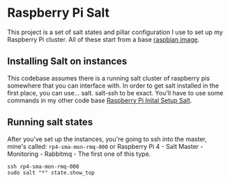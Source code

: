 Raspberry Pi Salt
=================
This project is a set of salt states and pillar configuration I use to set up my Raspberry
Pi cluster. All of these start from a base [raspbian image](https://www.raspberrypi.org/downloads/raspbian/).

## Installing Salt on instances
This codebase assumes there is a running salt cluster of raspberry pis somewhere that you can
interface with. In order to get salt installed in the first place, you can use... salt.
salt-ssh to be exact. You'll have to use some commands in my other code base
[Raspberry Pi Inital Setup Salt](https://github.com/norwoodj/rpi-salt-initial-setup).

## Running salt states
After you've set up the instances, you're going to ssh into the master, mine's called:
`rp4-sma-mon-rmq-000` or Raspberry Pi 4 - Salt Master - Monitoring - Rabbitmq - The first one of this type.

```
ssh rp4-sma-mon-rmq-000
sudo salt "*" state.show_top
```
